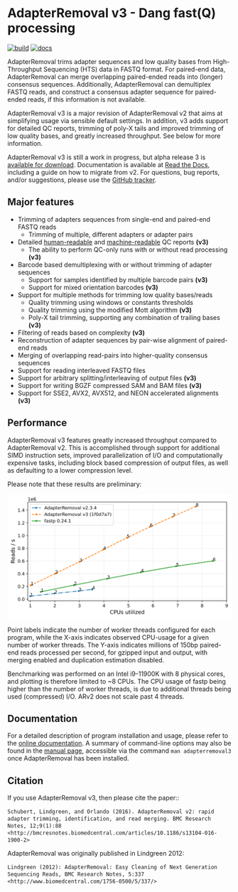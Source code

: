 # AdapterRemoval v3 - Dang fast(Q) processing

[![build](https://github.com/MikkelSchubert/adapterremoval/actions/workflows/build-and-test.yaml/badge.svg)](https://github.com/MikkelSchubert/adapterremoval/actions/workflows/build-and-test.yml) [![docs](https://readthedocs.org/projects/adapterremoval/badge/?version=latest)](https://adapterremoval.readthedocs.io/)

AdapterRemoval trims adapter sequences and low quality bases from High-Throughput Sequencing (HTS) data in FASTQ format. For paired-end data, AdapterRemoval can merge overlapping paired-ended reads into (longer) consensus sequences. Additionally, AdapterRemoval can demultiplex FASTQ reads, and construct a consensus adapter sequence for paired-ended reads, if this information is not available.

AdapterRemoval v3 is a major revision of AdapterRemoval v2 that aims at simplifying usage via sensible default settings. In addition, v3 adds support for detailed QC reports, trimming of poly-X tails and improved trimming of low quality bases, and greatly increased throughput. See below for more information.

AdapterRemoval v3 is still a work in progress, but alpha release 3 is [available for download](https://github.com/MikkelSchubert/adapterremoval/releases/tag/v3.0.0-alpha3/). Documentation is available at [Read the Docs](https://adapterremoval.readthedocs.io/en/v3.0.0-alpha3/), including a guide on how to migrate from v2. For questions, bug reports, and/or suggestions, please use the [GitHub tracker](https://github.com/MikkelSchubert/adapterremoval/issues/).

## Major features

- Trimming of adapters sequences from single-end and paired-end FASTQ reads
  - Trimming of multiple, different adapters or adapter pairs
- Detailed [human-readable](https://mikkelschubert.github.io/adapterremoval/examples/3.0.0-alpha3.html) and [machine-readable](https://mikkelschubert.github.io/adapterremoval/examples/3.0.0-alpha3.json) QC reports **(v3)**
  - The ability to perform QC-only runs with or without read processing **(v3)**
- Barcode based demultiplexing with or without trimming of adapter sequences
  - Support for samples identified by multiple barcode pairs **(v3)**
  - Support for mixed orientation barcodes **(v3)**
- Support for multiple methods for trimming low quality bases/reads
  - Quality trimming using windows or constants thresholds
  - Quality trimming using the modified Mott algorithm **(v3)**
  - Poly-X tail trimming, supporting any combination of trailing bases **(v3)**
- Filtering of reads based on complexity **(v3)**
- Reconstruction of adapter sequences by pair-wise alignment of paired-end reads
- Merging of overlapping read-pairs into higher-quality consensus sequences
- Support for reading interleaved FASTQ files
- Support for arbitrary splitting/interleaving of output files **(v3)**
- Support for writing BGZF compressed SAM and BAM files **(v3)**
- Support for SSE2, AVX2, AVX512, and NEON accelerated alignments **(v3)**

## Performance

AdapterRemoval v3 features greatly increased throughput compared to AdapterRemoval v2. This is accomplished through support for additional SIMD instruction sets, improved parallelization of I/O and computationally expensive tasks, including block based compression of output files, as well as defaulting to a lower compression level.

Please note that these results are preliminary:

![Throughput for ARv2, ARv3, and fastp](https://raw.githubusercontent.com/MikkelSchubert/adapterremoval/main/docs/images/throughput.svg)

Point labels indicate the number of worker threads configured for each program, while the X-axis indicates observed CPU-usage for a given number of worker threads. The Y-axis indicates millions of 150bp paired-end reads processed per second, for gzipped input and output, with merging enabled and duplication estimation disabled.

Benchmarking was performed on an Intel i9-11900K with 8 physical cores, and plotting is therefore limited to ~8 CPUs. The CPU usage of fastp being higher than the number of worker threads, is due to additional threads being used (compressed) I/O. ARv2 does not scale past 4 threads.

## Documentation

For a detailed description of program installation and usage, please refer to the [online documentation](https://adapterremoval.readthedocs.io/en/latest). A summary of command-line options may also be found in the [manual page](https://adapterremoval.readthedocs.io/en/latest/manpage.html), accessible via the command `man adapterremoval3` once AdapterRemoval has been installed.

## Citation

If you use AdapterRemoval v3, then please cite the paper::

    Schubert, Lindgreen, and Orlando (2016). AdapterRemoval v2: rapid adapter trimming, identification, and read merging. BMC Research Notes, 12;9(1):88 <http://bmcresnotes.biomedcentral.com/articles/10.1186/s13104-016-1900-2>

AdapterRemoval was originally published in Lindgreen 2012:

    Lindgreen (2012): AdapterRemoval: Easy Cleaning of Next Generation Sequencing Reads, BMC Research Notes, 5:337 <http://www.biomedcentral.com/1756-0500/5/337/>
